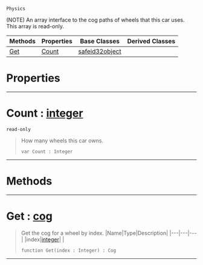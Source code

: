 `Physics`

(NOTE) An array interface to the cog paths of wheels that this car uses. This array is read-only.

|Methods|Properties|Base Classes|Derived Classes|
|---|---|---|---|
|[ Get](https://plasmaengine.github.io/PlasmaDocs/Plasma1/C++/code_reference/class_reference/carwheelarray.md#get-plasma-engine-document)|[ Count](https://plasmaengine.github.io/PlasmaDocs/Plasma1/C++/code_reference/class_reference/carwheelarray.md#count-plasma-engine-docume)|[safeid32object](https://plasmaengine.github.io/PlasmaDocs/Plasma1/C++/code_reference/class_reference/safeid32object.md)| |


 #  Properties


---  
 #  Count : [integer](https://plasmaengine.github.io/PlasmaDocs/Plasma1/C++/code_reference/lightning_base_types/integer.md)

 `read-only`

> How many wheels this car owns.
> ``` lang=cpp, name=Lightning
> var Count : Integer


---  
 #  Methods


---  
 #  Get : [cog](https://plasmaengine.github.io/PlasmaDocs/Plasma1/C++/code_reference/class_reference/cog.md)

> Get the cog for a wheel by index.
> |Name|Type|Description|
> |---|---|---|
> |index|[integer](https://plasmaengine.github.io/PlasmaDocs/Plasma1/C++/code_reference/lightning_base_types/integer.md)| |
> ``` lang=cpp, name=Lightning
> function Get(index : Integer) : Cog
> ``` 


---  
 

 